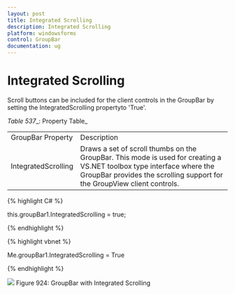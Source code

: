 ```yaml
---
layout: post
title: Integrated Scrolling
description: Integrated Scrolling
platform: windowsforms
control: GroupBar
documentation: ug
---
```

# Integrated Scrolling

Scroll buttons can be included for the client controls in the GroupBar by setting the IntegratedScrolling propertyto 'True'.

_Table_ _537__: Property Table_

<table>
<tr>
<td>
GroupBar Property</td><td>
Description</td></tr>
<tr>
<td>
IntegratedScrolling</td><td>
Draws a set of scroll thumbs on the GroupBar. This mode is used for creating a VS.NET toolbox type interface where the GroupBar provides the scrolling support for the GroupView client controls.</td></tr>
</table>


{% highlight C# %}  

this.groupBar1.IntegratedScrolling = true;

{% endhighlight %}



{% highlight vbnet %} 

Me.groupBar1.IntegratedScrolling = True 

{% endhighlight %}

![](Overview_images/Overview_img11.jpeg) 
Figure 924: GroupBar with Integrated Scrolling
